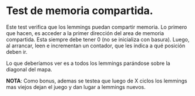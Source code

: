 # Test de memoria compartida.

Este test verifica que los lemmings puedan compartir memoria.  Lo primero que
hacen, es acceder a la primer dirección del area de memoria compartida. Esta
siempre debe tener 0 (no se inicializa con basura).  Luego, al arrancar, leen e
incrementan un contador, que les indica a qué posición deben ir.

Lo que deberíamos ver es a todos los lemmings parándose sobre la diagonal del
mapa.

**NOTA**: Como bonus, ademas se testea que luego de X ciclos los lemmings mas
viejos dejan el juego y dan lugar a lemmings nuevos.

